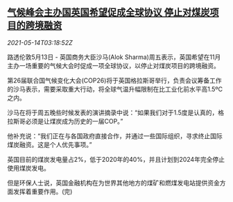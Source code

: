 <!--1620963062000-->
[气候峰会主办国英国希望促成全球协议 停止对煤炭项目的跨境融资](https://cn.reuters.com/article/uk-sharma-climate-summit-coal-0514-idCNKBS2CV088)
------

<div><i>2021-05-14T03:18:52Z</i></div><p>路透伦敦5月13日 - 英国商务大臣沙马(Alok Sharma)周五表示，英国希望在11月主办一场重要的气候大会时促成一项全球协议，以停止对煤炭项目的跨境融资。</p><p>第26届联合国气候变化大会(COP26)将于英国格拉斯哥举行，负责会议筹备工作的沙马表示，需要采取重大行动，将全球气温升幅限制在比工业化前水平高1.5ºC之内。</p><p>沙马在将于周五晚些时候发表的演讲摘录中说：“如果我们对于1.5度是认真的，格拉斯哥必须是让煤炭成为历史的一届COP。”</p><p>他补充说：“我们正在与各国政府直接合作，并通过一些国际组织，寻求终止国际煤炭融资。这是个人优先事项。”</p><p>英国目前的煤炭发电量占2%，低于2020年的40%，并且计划到2024年完全停止使用煤炭发电。</p><p>但是环保人士说，英国金融机构在为世界其他地方的煤矿和燃煤发电站提供资金方面发挥着重要作用。(完)</p>
